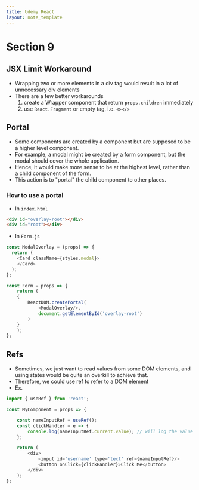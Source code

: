 ```yaml
---
title: Udemy React
layout: note_template
---
```


# Section 9

## JSX Limit Workaround

- Wrapping two or more elements in a div tag would result in a lot of unnecessary div elements
- There are a few better workarounds
  1. create a Wrapper component that return `props.children` immediately
  2. use `React.Fragment` or empty tag, i.e. `<></>`

## Portal

- Some components are created by a component but are supposed to be a higher level component.
- For example, a modal might be created by a form component, but the modal should cover the whole application.
- Hence, it would make more sense to be at the highest level, rather than a child component of the form.
- This action is to "portal" the child component to other places.

### How to use a portal

- In `index.html`

```html
<div id="overlay-root"></div>
<div id="root"></div>
```

- In `Form.js`

```js
const ModalOverlay = (props) => {
  return (
    <Card className={styles.modal}>
    </Card>
  );
};

const Form = props => {
    return (
    {
        ReactDOM.createPortal(
            <ModalOverlay/>,
            document.getElementById('overlay-root')
        )
    }
    );
};

```

## Refs
- Sometimes, we just want to read values from some DOM elements, and using states would be quite an overkill to achieve that.
- Therefore, we could use ref to refer to a DOM element
- Ex.
```js
import { useRef } from 'react';

const MyComponent = props => {

    const nameInputRef = useRef();
    const clickHandler = e => {
        console.log(nameInputRef.current.value); // will log the value in the input element
    };

    return (
        <div>
            <input id='username' type='text' ref={nameInputRef}/>
            <button onClick={clickHandler}>Click Me</button>
        </div>
    );
};
